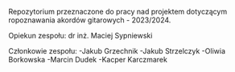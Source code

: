 Repozytorium przeznaczone do pracy nad projektem dotyczącym ropoznawania akordów gitarowych - 2023/2024.

Opiekun zespołu: dr inż. Maciej Sypniewski

Członkowie zespołu:
-Jakub Grzechnik
-Jakub Strzelczyk
-Oliwia Borkowska
-Marcin Dudek
-Kacper Karczmarek

